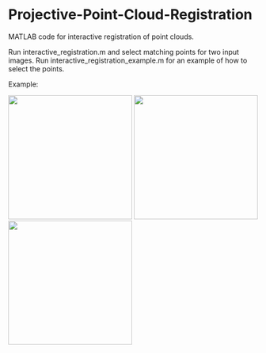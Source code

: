 # Projective-Point-Cloud-Registration


MATLAB code for interactive registration of point clouds.

Run interactive_registration.m and select matching points
for two input images. Run interactive_registration_example.m for 
an example of how to select the points. 


Example:


<img src="https://github.com/ambient-space/Projective-Point-Cloud-Registration/blob/master/647_conv.png" width="250">
<img src="https://github.com/ambient-space/Projective-Point-Cloud-Registration/blob/master/heatmap_conv.png" width="250">
<img src="https://github.com/ambient-space/Projective-Point-Cloud-Registration/blob/master/example.png" width="250">
